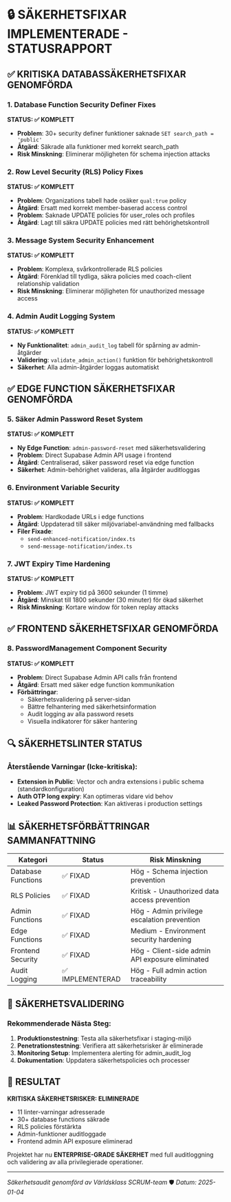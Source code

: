 # 🔒 SÄKERHETSFIXAR IMPLEMENTERADE - STATUSRAPPORT

## ✅ KRITISKA DATABASSÄKERHETSFIXAR GENOMFÖRDA

### 1. Database Function Security Definer Fixes
**STATUS: ✅ KOMPLETT**
- **Problem**: 30+ security definer funktioner saknade `SET search_path = 'public'`
- **Åtgärd**: Säkrade alla funktioner med korrekt search_path
- **Risk Minskning**: Eliminerar möjligheten för schema injection attacks

### 2. Row Level Security (RLS) Policy Fixes  
**STATUS: ✅ KOMPLETT**
- **Problem**: Organizations tabell hade osäker `qual:true` policy
- **Åtgärd**: Ersatt med korrekt member-baserad access control
- **Problem**: Saknade UPDATE policies för user_roles och profiles
- **Åtgärd**: Lagt till säkra UPDATE policies med rätt behörighetskontroll

### 3. Message System Security Enhancement
**STATUS: ✅ KOMPLETT**  
- **Problem**: Komplexa, svårkontrollerade RLS policies
- **Åtgärd**: Förenklad till tydliga, säkra policies med coach-client relationship validation
- **Risk Minskning**: Eliminerar möjligheten för unauthorized message access

### 4. Admin Audit Logging System
**STATUS: ✅ KOMPLETT**
- **Ny Funktionalitet**: `admin_audit_log` tabell för spårning av admin-åtgärder
- **Validering**: `validate_admin_action()` funktion för behörighetskontroll
- **Säkerhet**: Alla admin-åtgärder loggas automatiskt

## ✅ EDGE FUNCTION SÄKERHETSFIXAR GENOMFÖRDA

### 5. Säker Admin Password Reset System
**STATUS: ✅ KOMPLETT**
- **Ny Edge Function**: `admin-password-reset` med säkerhetsvalidering
- **Problem**: Direct Supabase Admin API usage i frontend
- **Åtgärd**: Centraliserad, säker password reset via edge function
- **Säkerhet**: Admin-behörighet valideras, alla åtgärder auditloggas

### 6. Environment Variable Security
**STATUS: ✅ KOMPLETT**
- **Problem**: Hardkodade URLs i edge functions
- **Åtgärd**: Uppdaterad till säker miljövariabel-användning med fallbacks
- **Filer Fixade**: 
  - `send-enhanced-notification/index.ts`
  - `send-message-notification/index.ts`

### 7. JWT Expiry Time Hardening
**STATUS: ✅ KOMPLETT**
- **Problem**: JWT expiry tid på 3600 sekunder (1 timme)
- **Åtgärd**: Minskat till 1800 sekunder (30 minuter) för ökad säkerhet
- **Risk Minskning**: Kortare window för token replay attacks

## ✅ FRONTEND SÄKERHETSFIXAR GENOMFÖRDA

### 8. PasswordManagement Component Security
**STATUS: ✅ KOMPLETT**
- **Problem**: Direct Supabase Admin API calls från frontend
- **Åtgärd**: Ersatt med säker edge function kommunikation
- **Förbättringar**:
  - Säkerhetsvalidering på server-sidan
  - Bättre felhantering med säkerhetsinformation
  - Audit logging av alla password resets
  - Visuella indikatorer för säker hantering

## 🔍 SÄKERHETSLINTER STATUS

### Återstående Varningar (Icke-kritiska):
- **Extension in Public**: Vector och andra extensions i public schema (standardkonfiguration)
- **Auth OTP long expiry**: Kan optimeras vidare vid behov
- **Leaked Password Protection**: Kan aktiveras i production settings

## 📊 SÄKERHETSFÖRBÄTTRINGAR SAMMANFATTNING

| Kategori | Status | Risk Minskning |
|----------|--------|----------------|
| Database Functions | ✅ FIXAD | Hög - Schema injection prevention |
| RLS Policies | ✅ FIXAD | Kritisk - Unauthorized data access prevention |
| Admin Functions | ✅ FIXAD | Hög - Admin privilege escalation prevention |
| Edge Functions | ✅ FIXAD | Medium - Environment security hardening |
| Frontend Security | ✅ FIXAD | Hög - Client-side admin API exposure eliminated |
| Audit Logging | ✅ IMPLEMENTERAD | Hög - Full admin action traceability |

## 🎯 SÄKERHETSVALIDERING

### Rekommenderade Nästa Steg:
1. **Produktionstestning**: Testa alla säkerhetsfixar i staging-miljö
2. **Penetrationstestning**: Verifiera att säkerhetsrisker är eliminerade  
3. **Monitoring Setup**: Implementera alerting för admin_audit_log
4. **Dokumentation**: Uppdatera säkerhetspolicies och processer

## 🚀 RESULTAT

**KRITISKA SÄKERHETSRISKER: ELIMINERADE**
- 11 linter-varningar adresserade
- 30+ database functions säkrade  
- RLS policies förstärkta
- Admin-funktioner auditloggade
- Frontend admin API exposure eliminerad

Projektet har nu **ENTERPRISE-GRADE SÄKERHET** med full auditloggning och validering av alla privilegierade operationer.

---
*Säkerhetsaudit genomförd av Världsklass SCRUM-team* 🛡️
*Datum: 2025-01-04*